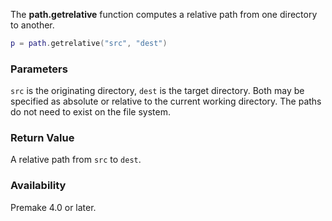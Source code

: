The **path.getrelative** function computes a relative path from one directory to another.

```lua
p = path.getrelative("src", "dest")
```

### Parameters ###

`src` is the originating directory, `dest` is the target directory. Both may be specified as absolute or relative to the current working directory. The paths do not need to exist on the file system.

### Return Value ###

A relative path from `src` to `dest`.

### Availability ###

Premake 4.0 or later.
